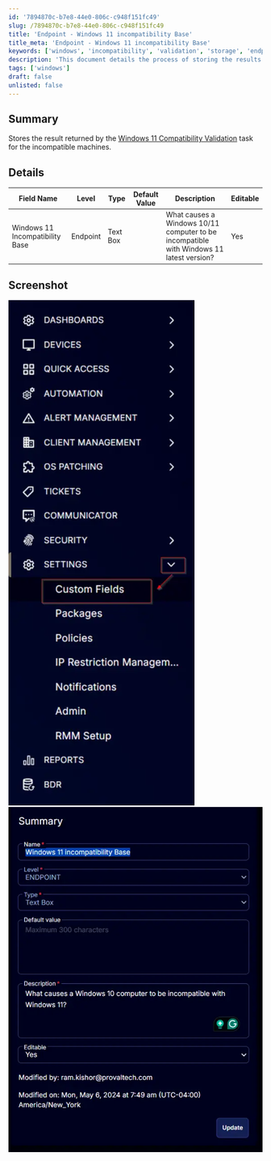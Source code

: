 ```yaml
---
id: '7894870c-b7e8-44e0-806c-c948f151fc49'
slug: /7894870c-b7e8-44e0-806c-c948f151fc49
title: 'Endpoint - Windows 11 incompatibility Base'
title_meta: 'Endpoint - Windows 11 incompatibility Base'
keywords: ['windows', 'incompatibility', 'validation', 'storage', 'endpoint']
description: 'This document details the process of storing the results from the Windows 11 Compatibility Validation task specifically for machines that are deemed incompatible with Windows 11. It includes a description of the fields involved, their types, and editable options, along with illustrative screenshots.'
tags: ['windows']
draft: false
unlisted: false
---
```


## Summary

Stores the result returned by the [Windows 11 Compatibility Validation](/docs/676de0c3-b6a2-4a82-bf87-6d00395a7dff) task for the incompatible machines.

## Details

| Field Name                            | Level    | Type      | Default Value | Description                                                            | Editable |
|---------------------------------------|----------|-----------|---------------|------------------------------------------------------------------------|----------|
| Windows 11 Incompatibility Base       | Endpoint | Text Box  |               | What causes a Windows 10/11 computer to be incompatible with Windows 11 latest version? | Yes      |

## Screenshot

![Screenshot 1](../../../static/img/docs/7894870c-b7e8-44e0-806c-c948f151fc49/image_1.webp)  
![Screenshot 2](../../../static/img/docs/7894870c-b7e8-44e0-806c-c948f151fc49/image_2.webp)